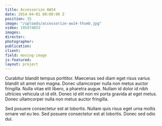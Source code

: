 ```yaml
---
title: Accessorize AW14
date: 2014-04-01 00:00:00 Z
position: 15
image: "/uploads/accessorize-aw14-thumb.jpg"
video: 195474853
images: 
director: 
photographer: 
publication: 
client: 
field: moving-image
is-featured:
layout: project
---
```


Curabitur blandit tempus porttitor. Maecenas sed diam eget risus varius blandit sit amet non magna. Donec ullamcorper nulla non metus auctor fringilla. Nulla vitae elit libero, a pharetra augue. Nullam id dolor id nibh ultricies vehicula ut id elit. Donec id elit non mi porta gravida at eget metus. Donec ullamcorper nulla non metus auctor fringilla.

Sed posuere consectetur est at lobortis. Nullam quis risus eget urna mollis ornare vel eu leo. Sed posuere consectetur est at lobortis. Donec sed odio dui.